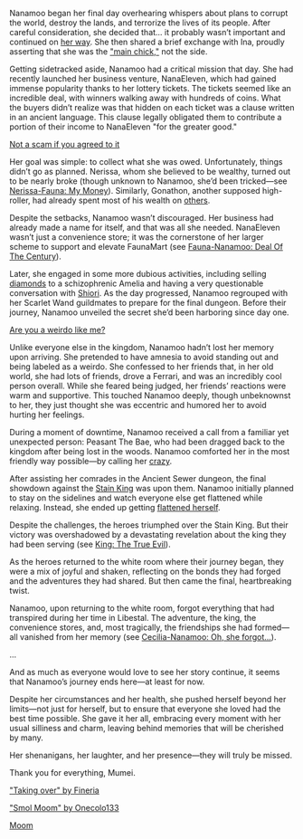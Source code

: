 Nanamoo began her final day overhearing whispers about plans to corrupt the world, destroy the lands, and terrorize the lives of its people. After careful consideration, she decided that… it probably wasn’t important and continued on [her way](https://www.youtube.com/live/oq_4QZacuso?feature=shared&t=216). She then shared a brief exchange with Ina, proudly asserting that she was the ["main chick,"](https://www.youtube.com/live/oq_4QZacuso?feature=shared&t=385) not the side.

Getting sidetracked aside, Nanamoo had a critical mission that day. She had recently launched her business venture, NanaEleven, which had gained immense popularity thanks to her lottery tickets. The tickets seemed like an incredible deal, with winners walking away with hundreds of coins. What the buyers didn’t realize was that hidden on each ticket was a clause written in an ancient language. This clause legally obligated them to contribute a portion of their income to NanaEleven "for the greater good."

[Not a scam if you agreed to it](#embed:https://www.youtube.com/embed/oq_4QZacuso?si=jke3kI6TUf59Ttxl&start=688)

Her goal was simple: to collect what she was owed. Unfortunately, things didn’t go as planned. Nerissa, whom she believed to be wealthy, turned out to be nearly broke (though unknown to Nanamoo, she’d been tricked—see [Nerissa-Fauna: My Money](#edge:fauna-nerissa)). Similarly, Gonathon, another supposed high-roller, had already spent most of his wealth on [others](https://www.youtube.com/live/oq_4QZacuso?feature=shared&t=2891).

Despite the setbacks, Nanamoo wasn’t discouraged. Her business had already made a name for itself, and that was all she needed. NanaEleven wasn’t just a convenience store; it was the cornerstone of her larger scheme to support and elevate FaunaMart (see [Fauna-Nanamoo: Deal Of The Century](#edge:moom-fauna)).

Later, she engaged in some more dubious activities, including selling [diamonds](https://www.youtube.com/live/oq_4QZacuso?feature=shared&t=2154) to a schizophrenic Amelia and having a very questionable conversation with [Shiori](https://www.youtube.com/live/oq_4QZacuso?feature=shared&t=5064). As the day progressed, Nanamoo regrouped with her Scarlet Wand guildmates to prepare for the final dungeon. Before their journey, Nanamoo unveiled the secret she’d been harboring since day one.

[Are you a weirdo like me?](#embed:https://www.youtube.com/embed/oq_4QZacuso?si=aVeTrVzPX1DOUhMb&start=3518)

Unlike everyone else in the kingdom, Nanamoo hadn’t lost her memory upon arriving. She pretended to have amnesia to avoid standing out and being labeled as a weirdo. She confessed to her friends that, in her old world, she had lots of friends, drove a Ferrari, and was an incredibly cool person overall. While she feared being judged, her friends’ reactions were warm and supportive. This touched Nanamoo deeply, though unbeknownst to her, they just thought she was eccentric and humored her to avoid hurting her feelings.

During a moment of downtime, Nanamoo received a call from a familiar yet unexpected person: Peasant The Bae, who had been dragged back to the kingdom after being lost in the woods. Nanamoo comforted her in the most friendly way possible—by calling her [crazy](https://www.youtube.com/live/oq_4QZacuso?feature=shared&t=4574).

After assisting her comrades in the Ancient Sewer dungeon, the final showdown against the [Stain King](https://www.youtube.com/live/oq_4QZacuso?feature=shared&t=7584) was upon them. Nanamoo initially planned to stay on the sidelines and watch everyone else get flattened while relaxing. Instead, she ended up getting [flattened herself](https://www.youtube.com/live/oq_4QZacuso?feature=shared&t=8078).

Despite the challenges, the heroes triumphed over the Stain King. But their victory was overshadowed by a devastating revelation about the king they had been serving (see [King: The True Evil](#node:king-of-libestal)).

As the heroes returned to the white room where their journey began, they were a mix of joyful and shaken, reflecting on the bonds they had forged and the adventures they had shared. But then came the final, heartbreaking twist.

Nanamoo, upon returning to the white room, forgot everything that had transpired during her time in Libestal. The adventure, the king, the convenience stores, and, most tragically, the friendships she had formed—all vanished from her memory (see [Cecilia-Nanamoo: Oh, she forgot...](#edge:moom-cecilia)).

...

And as much as everyone would love to see her story continue, it seems that Nanamoo’s journey ends here—at least for now.

Despite her circumstances and her health, she pushed herself beyond her limits—not just for herself, but to ensure that everyone she loved had the best time possible. She gave it her all, embracing every moment with her usual silliness and charm, leaving behind memories that will be cherished by many.

Her shenanigans, her laughter, and her presence—they will truly be missed.

Thank you for everything, Mumei.

["Taking over" by Fineria](https://x.com/Fineria_/status/1902555962864751092)

["Smol Moom" by Onecolo133](https://x.com/Onecolo133/status/1902225836020744442)

[Moom](#easter:moom)
